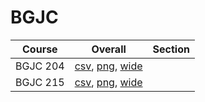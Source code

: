 # BGJC

| Course | Overall | Section |
| ------ | ------- | ------- |
| BGJC 204 | [csv](https://github.com/UCSD-Historical-Enrollment-Data/2024Winter/blob/main/overall/BGJC%20204.csv), [png](https://raw.githubusercontent.com/UCSD-Historical-Enrollment-Data/2024Winter/main/plot_overall/BGJC%20204.png), [wide](https://raw.githubusercontent.com/UCSD-Historical-Enrollment-Data/2024Winter/main/plot_overall_wide/BGJC%20204.png) |  |
| BGJC 215 | [csv](https://github.com/UCSD-Historical-Enrollment-Data/2024Winter/blob/main/overall/BGJC%20215.csv), [png](https://raw.githubusercontent.com/UCSD-Historical-Enrollment-Data/2024Winter/main/plot_overall/BGJC%20215.png), [wide](https://raw.githubusercontent.com/UCSD-Historical-Enrollment-Data/2024Winter/main/plot_overall_wide/BGJC%20215.png) |  |

